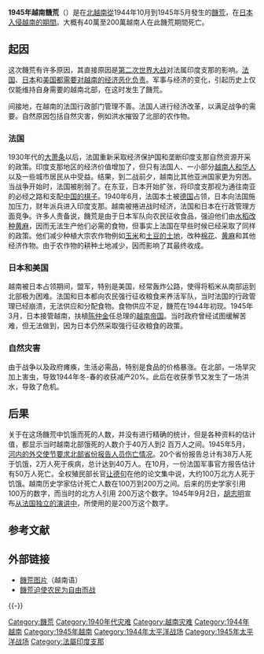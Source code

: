 **1945年越南饑荒**（）是在[北越南從](https://zh.wikipedia.org/wiki/北越 "wikilink")1944年10月到1945年5月發生的[饑荒](../Page/饑荒.md "wikilink")，在[日本入侵越南的期間](https://zh.wikipedia.org/wiki/大日本帝國 "wikilink")。大概有40萬至200萬越南人在此饑荒期間死亡。

## 起因

这次饑荒有许多原因，其直接原因是[第二次世界大战](../Page/第二次世界大战.md "wikilink")对法属印度支那的影响。[法国](https://zh.wikipedia.org/wiki/法国 "wikilink")、[日本](../Page/日本.md "wikilink")和[美国都需要对越南的经济恶化负责](https://zh.wikipedia.org/wiki/美國 "wikilink")。军事与经济的变化，引起历史上仅仅能维持自身需要的越南北部，在这时发生了饑荒。

间接地，在越南的法国行政部门管理不善。法国人进行经济改革，以满足战争的需要。自然原因包括自然灾害，例如洪水摧毁了北部的农作物。

### 法国

1930年代的[大萧条](../Page/大萧条.md "wikilink")以后，法国重新采取经济保护国和垄断印度支那自然资源开采的政策。印度支那地区的经济价值增加了，但只有法国人、一小部分[越南人和](https://zh.wikipedia.org/wiki/越南人 "wikilink")[华人](../Page/华人.md "wikilink")以及一些城市居民从中受益。结果，到二战前夕，越南比其他亚洲国家更为穷困。当战争开始时，法国被削弱了。在东亚，日本开始扩张，将印度支那视为通往南亚的必经之路和支配[中国的棋子](https://zh.wikipedia.org/wiki/中国 "wikilink")。1940年6月，法国本土被[德国](../Page/德国.md "wikilink")占领，日本向法国施加压力，财年派兵进入印度支那。越南被捲进战时经济，法国和日本在行政管理方面竞争。许多人责备说，饑荒是由于日本军队向农民征收食品，强迫他们由[水稻改种](../Page/稻.md "wikilink")[黄麻](../Page/黄麻.md "wikilink")，因而无法生产他们必需的食物，但事实上法国在早些时候已经采取了同样的政策。他们减少种植大宗农作物例如[玉米](../Page/玉米.md "wikilink")和[土豆的土地](https://zh.wikipedia.org/wiki/土豆 "wikilink")，改种[棉花](../Page/棉花.md "wikilink")、[黄麻](../Page/黄麻.md "wikilink")和其他经济作物。由于农作物的耕种土地减少，因而影响了其最终收成。

### 日本和美国

越南被日本占领期间，盟军，特别是美国，经常轰炸公路，使得将稻米从南部运到北部极为困难。法国和日本都向农民强行征收粮食来养活军队，当时法国的行政管理已经崩溃，无法供应和分配食物。食物供应不足，饑荒在1944年初现。1945年3月，日本接管越南，扶植[陈仲金](../Page/陈仲金.md "wikilink")任总理的[越南帝国](../Page/越南帝国.md "wikilink")。当时政府曾经试图缓解苦难，但无法做到，因为日本仍然采取强行征收粮食的政策。

### 自然灾害

由于战争以及政府瘫痪，生活必需品，特别是食品的价格暴涨。在北部，一场旱灾加上害虫，导致1944年冬-春的收获减产20%。此后在收获季节又发生了一场洪水，导致了危机。

## 后果

关于在这场饑荒中饥饿而死的人数，并没有进行精确的统计，但是各种资料的估计值，都显示当时越南北部饿死的人数介于40万人到2 百万人之间。1945年5月，[河内的外交使节要求北部省份报告人员伤亡情况](https://zh.wikipedia.org/wiki/河內 "wikilink")。20个省份报告总计有38万人死于饥饿，2万人死于疾病，总计达到40万人。在10月，一份法国军事官方报告估计有50万人死亡。全权殖民部长官[让德句](../Page/让德句.md "wikilink")在他的论文集中说，大约100万北方人死于饥饿。越南历史学家估计死亡人数在100万到200万之间。后来的历史学家引用100万的数字，而当时的北方人引用 200万这个数字。1945年9月2日，[胡志明](../Page/胡志明.md "wikilink")宣布[从法国独立的演讲中](https://zh.wikipedia.org/wiki/越南独立 "wikilink")，所使用的是200万这个数字。

## 参考文献

## 外部链接

  - [饑荒图片](https://web.archive.org/web/20091121193436/http://www.tuoitre.com.vn/Tianyon/Index.aspx?TopicID=317)（越南语）
  - [饑荒迫使农民为自由而战](https://web.archive.org/web/20060115022829/http://vietnamnews.vnagency.com.vn/showarticle.php?num=02SUN210805)

{{-}}

[Category:饑荒](https://zh.wikipedia.org/wiki/Category:饑荒 "wikilink") [Category:1940年代灾难](https://zh.wikipedia.org/wiki/Category:1940年代灾难 "wikilink") [Category:越南灾难](https://zh.wikipedia.org/wiki/Category:越南灾难 "wikilink") [Category:1944年越南](https://zh.wikipedia.org/wiki/Category:1944年越南 "wikilink") [Category:1945年越南](https://zh.wikipedia.org/wiki/Category:1945年越南 "wikilink") [Category:1944年太平洋战场](https://zh.wikipedia.org/wiki/Category:1944年太平洋战场 "wikilink") [Category:1945年太平洋战场](https://zh.wikipedia.org/wiki/Category:1945年太平洋战场 "wikilink") [Category:法屬印度支那](https://zh.wikipedia.org/wiki/Category:法屬印度支那 "wikilink")